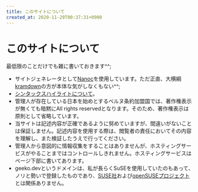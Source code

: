 ```yaml
---
title: このサイトについて
created_at: 2020-11-29T00:37:31+0900
---
```


# このサイトについて

最低限のことだけでも雑に書いておきます^^;

- サイトジェネレータとして[Nanoc](https://nanoc.ws/)を使用しています。ただ正直、大横綱[kramdown](https://kramdown.gettalong.org/)の方が本体な気がしなくもない^^;
- [シンタックスハイライトについて](/style/rouge/README.html)。
- 管理人が存在している日本を始めとするベルヌ条約加盟国では、著作権表示が無くても暗黙にAll rights reservedとなります。そのため、著作権表示は原則として省略しています。
- 当サイトは記述内容が正確であるように努めていますが、間違いがないことは保証しません。記述内容を使用する際は、閲覧者の責任においてその内容を理解し、また検証したうえで行ってください。
- 管理人から意図的に情報収集をすることはありませんが、ホスティングサービスがやることまではコントロールしきれません。ホスティングサービスはページ下部に書いてあります。
- geeko.devというドメインは、私が長らくSuSEを使用していたのもあって、ノリと勢いで登録したものであり、[SUSE社](https://www.suse.com/ja-jp/)および[openSUSEプロジェクト](https://www.opensuse.org/)とは関係ありません。
